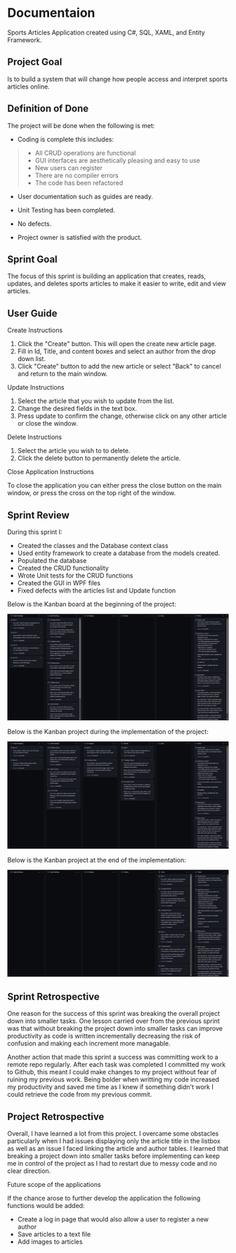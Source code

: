 # Documentaion
Sports Articles Application created using C#, SQL, XAML, and Entity Framework.

## Project Goal
Is to build a system that will change how people access and interpret sports articles online.

## Definition of Done
The project will be done when the following is met:

* Coding is complete this includes:

>*	All CRUD operations are functional
>*	GUI interfaces are aesthetically pleasing and easy to use
>*	New users can register
>*	There are no compiler errors
>*	The code has been refactored

* User documentation such as guides are ready.

* Unit Testing has been completed.

* No defects.

* Project owner is satisfied with the product.

## Sprint Goal
The focus of this sprint is building an application that creates, reads, updates, and deletes sports articles to make it easier to write, edit and view articles.

## User Guide
Create Instructions

1) Click the "Create" button. This will open the create new article page.
2) Fill in Id, Title, and content boxes and select an author from the drop down list.
3) Click "Create" button to add the new article or select "Back" to cancel and return to the main window.

Update Instructions

1) Select the article that you wish to update from the list.
2) Change the desired fields in the text box.
3) Press update to confirm the change, otherwise click on any other article or close the window.

Delete Instructions

1) Select the article you wish to to delete.
2) Click the delete button to permanently delete the article.

Close Application Instructions

To close the application you can either press the close button on the main window, or press the cross on the top right of the window.

## Sprint Review

During this sprint I:

* Created the classes and the Database context class
* Used entity framework to create a database from the models created.
* Populated the database
* Created the CRUD functionality
* Wrote Unit tests for the CRUD functions
* Created the GUI in WPF files
* Fixed defects with the articles list and Update function

Below is the Kanban board at the beginning of the project:

![Project Board Beginning](Project-board-beginning.png)

Below is the Kanban project during the implementation of the project:

![Project Board During](Project-board-review.png)

Below is the Kanban project at the end of the implementation:

![Project Board Done](Project-board-done.png)

## Sprint Retrospective

One reason for the success of this sprint was breaking the overall project down into smaller tasks. One lesson carried over 
from the previous sprint was that without breaking the project down into smaller tasks can improve productivity as code is written incrementally
decreasing the risk of confusion and making each increment more managable. 

Another action that made this sprint a success was committing work to a remote repo regularly. After each task was completed I committed 
my work to Github, this meant I could make changes to my project without fear of ruining my previous work. Being bolder when writting my
code increased my productivity and saved me time as I knew if something didn't work I could retrieve the code from my previous commit.


## Project Retrospective

Overall, I have learned a lot from this project. I overcame some obstacles particularly when I had issues 
displaying only the article title in the listbox as well as an issue I faced linking the article and author tables. 
I learned that breaking a project down into smaller tasks before implementing can keep me in control of the project 
as I had to restart due to messy code and no clear direction.

Future scope of the applications

If the chance arose to further develop the application the following functions would be added:
* Create a log in page that would also allow a user to register a new author
* Save articles to a text file
* Add images to articles